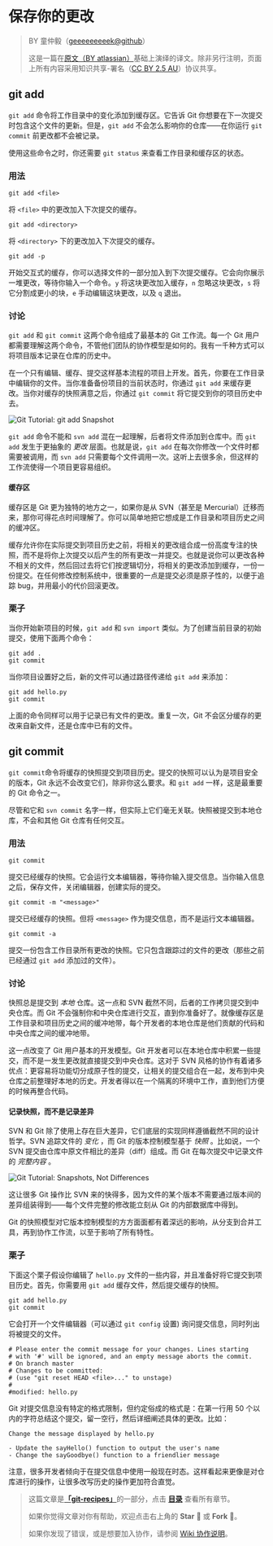 # 保存你的更改

> BY 童仲毅（[geeeeeeeeek@github](https://github.com/geeeeeeeeek/git-recipes/)）
>
> 这是一篇在[原文（BY atlassian）](https://www.atlassian.com/git/tutorials/saving-changes)基础上演绎的译文。除非另行注明，页面上所有内容采用知识共享-署名（[CC BY 2.5 AU](http://creativecommons.org/licenses/by/2.5/au/deed.zh)）协议共享。

## git add

`git add` 命令将工作目录中的变化添加到缓存区。它告诉 Git 你想要在下一次提交时包含这个文件的更新。但是，`git add` 不会怎么影响你的仓库——在你运行 `git commit` 前更改都不会被记录。

使用这些命令之时，你还需要 `git status` 来查看工作目录和缓存区的状态。

### 用法

```
git add <file>
```

将 `<file>` 中的更改加入下次提交的缓存。

```
git add <directory>
```

将 `<directory>` 下的更改加入下次提交的缓存。

```
git add -p
```

开始交互式的缓存，你可以选择文件的一部分加入到下次提交缓存。它会向你展示一堆更改，等待你输入一个命令。`y` 将这块更改加入缓存，`n` 忽略这块更改，`s` 将它分割成更小的块，`e` 手动编辑这块更改，以及 `q` 退出。

### 讨论

`git add` 和 `git commit` 这两个命令组成了最基本的 Git 工作流。每一个 Git 用户都需要理解这两个命令，不管他们团队的协作模型是如何的。我有一千种方式可以将项目版本记录在仓库的历史中。

在一个只有编辑、缓存、提交这样基本流程的项目上开发。首先，你要在工作目录中编辑你的文件。当你准备备份项目的当前状态时，你通过 `git add` 来缓存更改。当你对缓存的快照满意之后，你通过 `git commit` 将它提交到你的项目历史中去。

![Git Tutorial: git add Snapshot](https://wac-cdn.atlassian.com/dam/jcr:0f27e004-f2f5-4890-921d-65fa77ba2774/01.svg)

`git add` 命令不能和 `svn add` 混在一起理解，后者将文件添加到仓库中。而 `git add` 发生于更抽象的 *更改* 层面。也就是说，`git add` 在每次你修改一个文件时都需要被调用，而 `svn add` 只需要每个文件调用一次。这听上去很多余，但这样的工作流使得一个项目更容易组织。

#### 缓存区

缓存区是 Git 更为独特的地方之一，如果你是从 SVN（甚至是 Mercurial）迁移而来，那你可得花点时间理解了。你可以简单地把它想成是工作目录和项目历史之间的缓冲区。

缓存允许你在实际提交到项目历史之前，将相关的更改组合成一份高度专注的快照，而不是将你上次提交以后产生的所有更改一并提交。也就是说你可以更改各种不相关的文件，然后回过去将它们按逻辑切分，将相关的更改添加到缓存，一份一份提交。在任何修改控制系统中，很重要的一点是提交必须是原子性的，以便于追踪 bug，并用最小的代价回滚更改。

### 栗子

当你开始新项目的时候，`git add` 和 `svn import` 类似。为了创建当前目录的初始提交，使用下面两个命令：

```
git add .
git commit
```

当你项目设置好之后，新的文件可以通过路径传递给 `git add` 来添加：

```
git add hello.py
git commit
```

上面的命令同样可以用于记录已有文件的更改。重复一次，Git 不会区分缓存的更改来自新文件，还是仓库中已有的文件。

## git commit

`git commit`命令将缓存的快照提交到项目历史。提交的快照可以认为是项目安全的版本，Git 永远不会改变它们，除非你这么要求。和 `git add` 一样，这是最重要的 Git 命令之一。

尽管和它和 `svn commit` 名字一样，但实际上它们毫无关联。快照被提交到本地仓库，不会和其他 Git 仓库有任何交互。

### 用法

```
git commit
```

提交已经缓存的快照。它会运行文本编辑器，等待你输入提交信息。当你输入信息之后，保存文件，关闭编辑器，创建实际的提交。

```
git commit -m "<message>"
```

提交已经缓存的快照。但将 `<message>` 作为提交信息，而不是运行文本编辑器。

```
git commit -a
```

提交一份包含工作目录所有更改的快照。它只包含跟踪过的文件的更改（那些之前已经通过 `git add` 添加过的文件）。

### 讨论

快照总是提交到 *本地* 仓库。这一点和 SVN 截然不同，后者的工作拷贝提交到中央仓库。而 Git 不会强制你和中央仓库进行交互，直到你准备好了。就像缓存区是工作目录和项目历史之间的缓冲地带，每个开发者的本地仓库是他们贡献的代码和中央仓库之间的缓冲地带。

这一点改变了 Git 用户基本的开发模型。Git 开发者可以在本地仓库中积累一些提交，而不是一发生更改就直接提交到中央仓库。这对于 SVN 风格的协作有着诸多优点：更容易将功能切分成原子性的提交，让相关的提交组合在一起，发布到中央仓库之前整理好本地的历史。开发者得以在一个隔离的环境中工作，直到他们方便的时候再整合代码。

#### 记录快照，而不是记录差异

SVN 和 Git 除了使用上存在巨大差异，它们底层的实现同样遵循截然不同的设计哲学。SVN 追踪文件的 *变化* ，而 Git 的版本控制模型基于 *快照* 。比如说，一个 SVN 提交由仓库中原文件相比的差异（diff）组成。而 Git 在每次提交中记录文件的 *完整内容* 。

![Git Tutorial: Snapshots, Not Differences](https://www.atlassian.com/dam/jcr:7406fe56-d36d-44cf-92e3-b28e4bae36f8/02.svg)

这让很多 Git 操作比 SVN 来的快得多，因为文件的某个版本不需要通过版本间的差异组装得到——每个文件完整的修改能立刻从 Git 的内部数据库中得到。

Git 的快照模型对它版本控制模型的方方面面都有着深远的影响，从分支到合并工具，再到协作工作流，以至于影响了所有特性。

### 栗子

下面这个栗子假设你编辑了 `hello.py` 文件的一些内容，并且准备好将它提交到项目历史。首先，你需要用 `git add` 缓存文件，然后提交缓存的快照。

```
git add hello.py
git commit
```

它会打开一个文件编辑器（可以通过 `git config` 设置) 询问提交信息，同时列出将被提交的文件。

```
# Please enter the commit message for your changes. Lines starting
# with '#' will be ignored, and an empty message aborts the commit.
# On branch master
# Changes to be committed:
# (use "git reset HEAD <file>..." to unstage)
#
#modified: hello.py
```

Git 对提交信息没有特定的格式限制，但约定俗成的格式是：在第一行用 50 个以内的字符总结这个提交，留一空行，然后详细阐述具体的更改。比如：

```
Change the message displayed by hello.py

- Update the sayHello() function to output the user's name
- Change the sayGoodbye() function to a friendlier message
```

注意，很多开发者倾向于在提交信息中使用一般现在时态。这样看起来更像是对仓库进行的操作，让很多改写历史的操作更加符合直觉。

> 这篇文章是[**「git-recipes」**](https://github.com/geeeeeeeeek/git-recipes/)的一部分，点击 [**目录**](https://github.com/geeeeeeeeek/git-recipes/wiki/) 查看所有章节。
>
> 如果你觉得文章对你有帮助，欢迎点击右上角的 **Star** :star2: 或 **Fork** :fork_and_knife:。
>
> 如果你发现了错误，或是想要加入协作，请参阅 [Wiki 协作说明](https://github.com/geeeeeeeeek/git-recipes/issues/1)。
